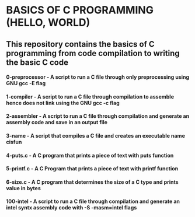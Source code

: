 # BASICS OF C PROGRAMMING (HELLO, WORLD)
## This repository contains the basics of C programming from code compilation to writing the basic C code

#### 0-preprocessor - A script to run a C file through only preprocessing using GNU gcc -E flag
#### 1-compiler - A script to run a C file through compilation to assemble hence does not link using the GNU gcc -c flag
#### 2-assembler - A script to run a C file through compilation and generate an assembly code and save in an output file
#### 3-name - A script that compiles a C file and creates an executable name cisfun
#### 4-puts.c - A C program that prints a piece of text with puts function
#### 5-printf.c - A C Program that prints a piece of text with printf function
#### 6-size.c - A C program that determines the size of a C type and prints value in bytes
#### 100-intel - A script to run a C file through compilation and generate an intel syntx assembly code with -S -masm=intel flags
